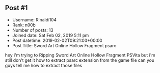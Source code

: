 ## Post #1
- Username: Rinaldi104
- Rank: n00b
- Number of posts: 13
- Joined date: Sat Feb 02, 2019 5:11 pm
- Post datetime: 2019-02-02T09:21:00+00:00
- Post Title: Sword Art Online Hollow Fragment psarc

hey i'm trying to Ripping Sword Art Online Hollow Fragment PSVita
but i'm still don't get it how to extract psarc extension from the game file
can you guys tell me how to extract those files
